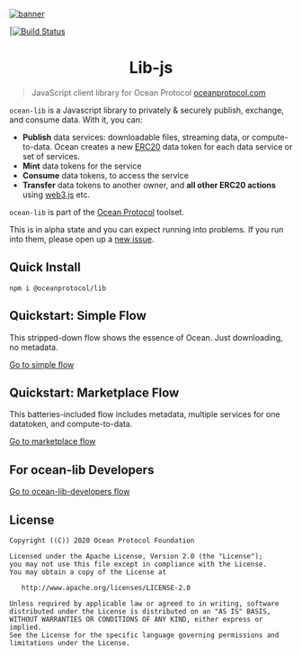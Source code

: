 [![banner](https://raw.githubusercontent.com/oceanprotocol/art/master/github/repo-banner%402x.png)](https://oceanprotocol.com)

|[![Build Status](https://travis-ci.com/oceanprotocol/lib-js.svg?token=soMi2nNfCZq19zS1Rx4i&branch=develop)](https://travis-ci.com/oceanprotocol/lib-js)

<h1 align="center">Lib-js</h1>

> JavaScript client library for Ocean Protocol
> [oceanprotocol.com](https://oceanprotocol.com)

`ocean-lib` is a Javascript library to privately & securely publish, exchange, 
and consume data. With it, you can:
* **Publish** data services: downloadable files, streaming data, or compute-to-data. 
Ocean creates a new [ERC20](https://github.com/ethereum/EIPs/blob/7f4f0377730f5fc266824084188cc17cf246932e/EIPS/eip-20.md) 
data token for each data service or set of services.
* **Mint** data tokens for the service
* **Consume** data tokens, to access the service
* **Transfer** data tokens to another owner, and **all other ERC20 actions** 
using [web3.js](https://web3js.readthedocs.io/en/v1.2.9/web3-eth-contract.html) etc.

`ocean-lib` is part of the [Ocean Protocol](www.oceanprotocol.com) toolset.

This is in alpha state and you can expect running into problems. If you run into them, please open up a [new issue](/issues).

## Quick Install

```npm i @oceanprotocol/lib```

## Quickstart: Simple Flow

This stripped-down flow shows the essence of Ocean. Just downloading, no metadata.

[Go to simple flow](README_simple_flow.md)

## Quickstart: Marketplace Flow

This batteries-included flow includes metadata, multiple services for one datatoken, and compute-to-data.

[Go to marketplace flow](README_marketplace_flow.md)

## For ocean-lib Developers

[Go to ocean-lib-developers flow](README_ocean-lib-developers.md)

## License

```
Copyright ((C)) 2020 Ocean Protocol Foundation

Licensed under the Apache License, Version 2.0 (the "License");
you may not use this file except in compliance with the License.
You may obtain a copy of the License at

   http://www.apache.org/licenses/LICENSE-2.0

Unless required by applicable law or agreed to in writing, software
distributed under the License is distributed on an "AS IS" BASIS,
WITHOUT WARRANTIES OR CONDITIONS OF ANY KIND, either express or implied.
See the License for the specific language governing permissions and
limitations under the License.
```
